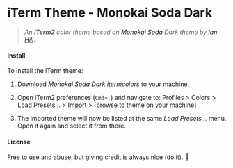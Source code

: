 # iTerm Theme - Monokai Soda Dark

> _An **iTerm2** color theme based on [Monokai Soda](https://github.com/buymeasoda/soda-theme/) Dark theme by [Ian Hill](http://www.buymeasoda.com/)._

#### Install

To install the iTerm theme:

1. Download _Monokai Soda Dark.itermcolors_ to your machine.

2. Open iTerm2 preferences (`Cmd+,`) and navigate to:
    Profiles > Colors > Load Presets... > Import > [browse to theme on your machine]

3. The imported theme will now be listed at the same _Load Presets..._ menu. Open it again and select it from there.

#### License

Free to use and abuse, but giving credit is always nice (do it). :beer: